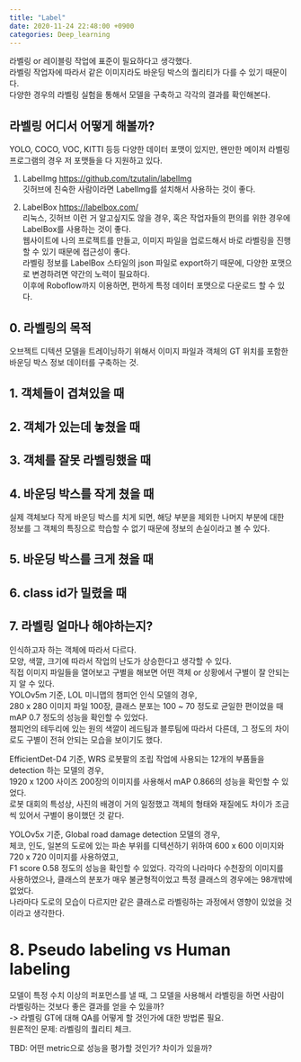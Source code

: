 ```yaml
---
title: "Label"
date: 2020-11-24 22:48:00 +0900
categories: Deep_learning
---
```


라벨링 or 레이블링 작업에 표준이 필요하다고 생각했다.    
라벨링 작업자에 따라서 같은 이미지라도 바운딩 박스의 퀄리티가 다를 수 있기 때문이다.    
다양한 경우의 라벨링 실험을 통해서 모델을 구축하고 각각의 결과를 확인해본다.    


## 라벨링 어디서 어떻게 해볼까?    
YOLO, COCO, VOC, KITTI 등등 다양한 데이터 포맷이 있지만, 왠만한 메이저 라벨링 프로그램의 경우 저 포맷들을 다 지원하고 있다.    

1. LabelImg <https://github.com/tzutalin/labelImg>    
깃허브에 친숙한 사람이라면 LabelImg를 설치해서 사용하는 것이 좋다.

2. LabelBox <https://labelbox.com/>    
리눅스, 깃허브 이런 거 알고싶지도 않을 경우, 혹은 작업자들의 편의를 위한 경우에 LabelBox를 사용하는 것이 좋다.    
웹사이트에 나의 프로젝트를 만들고, 이미지 파일을 업로드해서 바로 라벨링을 진행할 수 있기 때문에 접근성이 좋다.    
라벨링 정보를 LabelBox 스타일의 json 파일로 export하기 때문에, 다양한 포맷으로 변경하려면 약간의 노력이 필요하다.    
이후에 Roboflow까지 이용하면, 편하게 특정 데이터 포맷으로 다운로드 할 수 있다.

## 0. 라벨링의 목적    
오브젝트 디텍션 모델을 트레이닝하기 위해서 이미지 파일과 객체의 GT 위치를 포함한 바운딩 박스 정보 데이터를 구축하는 것.    

## 1. 객체들이 겹쳐있을 때    


## 2. 객체가 있는데 놓쳤을 때    


## 3. 객체를 잘못 라벨링했을 때    


## 4. 바운딩 박스를 작게 쳤을 때    
실제 객체보다 작게 바운딩 박스를 치게 되면, 해당 부분을 제외한 나머지 부분에 대한 정보를 그 객체의 특징으로 학습할 수 없기 때문에 정보의 손실이라고 볼 수 있다.    


## 5. 바운딩 박스를 크게 쳤을 때    


## 6. class id가 밀렸을 때    


## 7. 라벨링 얼마나 해야하는지?    
인식하고자 하는 객체에 따라서 다르다.    
모양, 색깔, 크기에 따라서 작업의 난도가 상승한다고 생각할 수 있다.    
직접 이미지 파일들을 열어보고 구별을 해보면 어떤 객체 or 상황에서 구별이 잘 안되는 지 알 수 있다.    
YOLOv5m 기준, LOL 미니맵의 챔피언 인식 모델의 경우,    
280 x 280 이미지 파일 100장, 클래스 분포는 100 ~ 70 정도로 균일한 편이었을 때 mAP 0.7 정도의 성능을 확인할 수 있었다.    
챔피언의 테두리에 있는 원의 색깔이 레드팀과 블루팀에 따라서 다른데, 그 정도의 차이로도 구별이 전혀 안되는 모습을 보이기도 했다.    


EfficientDet-D4 기준, WRS 로봇팔의 조립 작업에 사용되는 12개의 부품들을 detection 하는 모델의 경우,    
1920 x 1200 사이즈 200장의 이미지를 사용해서 mAP 0.866의 성능을 확인할 수 있었다.    
로봇 대회의 특성상, 사진의 배경이 거의 일정했고 객체의 형태와 재질에도 차이가 조금씩 있어서 구별이 용이했던 것 같다.    


YOLOv5x 기준, Global road damage detection 모델의 경우,    
체코, 인도, 일본의 도로에 있는 파손 부위를 디텍션하기 위하여 600 x 600 이미지와 720 x 720 이미지를 사용하였고,    
F1 score 0.58 정도의 성능을 확인할 수 있었다.
각각의 나라마다 수천장의 이미지를 사용하였으나, 클래스의 분포가 매우 불균형적이었고 특정 클래스의 경우에는 98개밖에 없었다.    
나라마다 도로의 모습이 다르지만 같은 클래스로 라벨링하는 과정에서 영향이 있었을 것이라고 생각한다.    

# 8. Pseudo labeling vs Human labeling    
모델이 특정 수치 이상의 퍼포먼스를 낼 때, 그 모델을 사용해서 라벨링을 하면 사람이 라벨링하는 것보다 좋은 결과를 얻을 수 있을까?    
-> 라벨링 GT에 대해 QA를 어떻게 할 것인가에 대한 방법론 필요.    
원론적인 문제: 라벨링의 퀄리티 체크.    

TBD: 어떤 metric으로 성능을 평가할 것인가? 차이가 있을까?    

